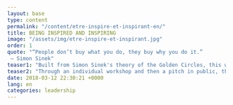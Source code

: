 ```yaml
---
layout: base
type: content
permalink: "/content/etre-inspire-et-inspirant-en/"
title: BEING INSPIRED AND INSPIRING
image: "/assets/img/etre-inspire-et-inspirant.jpg"
order: 1
quote: "“People don’t buy what you do, they buy why you do it.”
 – Simon Sinek"
teaser1: "Built from Simon Sinek's theory of the Golden Circles, this workshop is for teams who want to work on the vision of their project or their company by identifying the core values ​​that inspire them individually and collectively and by constructing the corresponding message."
teaser2: "Through an individual workshop and then a pitch in public, the participants will have to define their Why, How and What. They will develop their ability to be inspiring and to become leaders."
date: 2018-03-12 22:30:21 +0000
lang: en
categories: leadership
---
```


